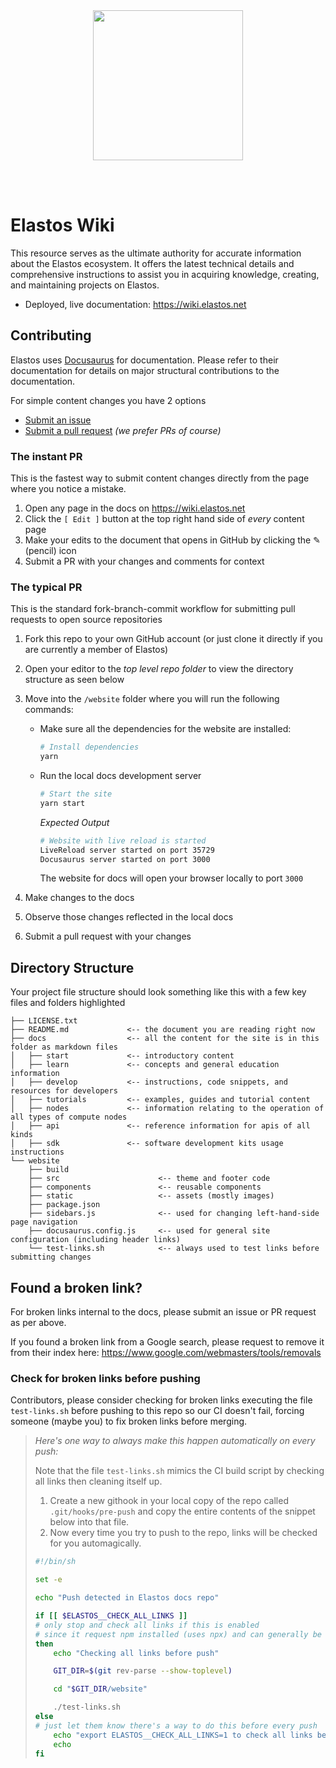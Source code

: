 <br />
<br />

<p align="center">
<img src="website/static/img/elastos_logo_white_on_black.svg" width="240">
</p>

<br />
<br />

# Elastos Wiki

This resource serves as the ultimate authority for accurate information about the Elastos ecosystem. It offers the latest technical details and comprehensive instructions to assist you in acquiring knowledge, creating, and maintaining projects on Elastos.

- Deployed, live documentation: https://wiki.elastos.net

## Contributing

Elastos uses [Docusaurus](https://docusaurus.io) for documentation. Please refer to their documentation for details on major structural contributions to the documentation.

For simple content changes you have 2 options

- [Submit an issue](https://github.com/elastos/Elastos.Wiki/issues)
- [Submit a pull request](https://github.com/elastos/Elastos.Wiki/pulls) _(we prefer PRs of course)_

### The instant PR

This is the fastest way to submit content changes directly from the page where you notice a mistake.

1. Open any page in the docs on https://wiki.elastos.net
2. Click the `[ Edit ]` button at the top right hand side of _every_ content page
3. Make your edits to the document that opens in GitHub by clicking the ✎ (pencil) icon
4. Submit a PR with your changes and comments for context

### The typical PR

This is the standard fork-branch-commit workflow for submitting pull requests to open source repositories

1. Fork this repo to your own GitHub account (or just clone it directly if you are currently a member of Elastos)

2. Open your editor to the _top level repo folder_ to view the directory structure as seen below

3. Move into the `/website` folder where you will run the following commands:

   - Make sure all the dependencies for the website are installed:

     ```sh
     # Install dependencies
     yarn
     ```

   - Run the local docs development server

     ```sh
     # Start the site
     yarn start
     ```

     _Expected Output_

     ```sh
     # Website with live reload is started
     LiveReload server started on port 35729
     Docusaurus server started on port 3000
     ```

     The website for docs will open your browser locally to port `3000`

4. Make changes to the docs

5. Observe those changes reflected in the local docs

6. Submit a pull request with your changes

## Directory Structure

Your project file structure should look something like this with a few key files and folders highlighted

```
├── LICENSE.txt
├── README.md             <-- the document you are reading right now
├── docs                  <-- all the content for the site is in this folder as markdown files
│   ├── start             <-- introductory content
│   ├── learn             <-- concepts and general education information
│   ├── develop           <-- instructions, code snippets, and resources for developers
│   ├── tutorials         <-- examples, guides and tutorial content
│   ├── nodes             <-- information relating to the operation of all types of compute nodes
│   ├── api               <-- reference information for apis of all kinds
│   ├── sdk               <-- software development kits usage instructions
└── website
    ├── build
    ├── src                      <-- theme and footer code
    ├── components               <-- reusable components
    ├── static                   <-- assets (mostly images)
    ├── package.json
    ├── sidebars.js              <-- used for changing left-hand-side page navigation
    ├── docusaurus.config.js     <-- used for general site configuration (including header links)
    └── test-links.sh            <-- always used to test links before submitting changes
```

## Found a broken link?

For broken links internal to the docs, please submit an issue or PR request as per above.

If you found a broken link from a Google search, please request to remove it from their index here: https://www.google.com/webmasters/tools/removals

### Check for broken links before pushing

Contributors, please consider checking for broken links executing the file `test-links.sh` before pushing to this repo so our CI doesn't fail, forcing someone (maybe you) to fix broken links before merging.

> _Here's one way to always make this happen automatically on every push:_
>
> Note that the file `test-links.sh` mimics the CI build script by checking all links then cleaning itself up.
>
> 1. Create a new githook in your local copy of the repo called `.git/hooks/pre-push` and copy the entire contents of the snippet below into that file.
> 2. Now every time you try to push to the repo, links will be checked for you automagically.
>
> ```bash
> #!/bin/sh
>
> set -e
>
> echo "Push detected in Elastos docs repo"
>
> if [[ $ELASTOS__CHECK_ALL_LINKS ]]
> # only stop and check all links if this is enabled
> # since it request npm installed (uses npx) and can generally be surprising to new contributors
> then
>     echo "Checking all links before push"
>
>     GIT_DIR=$(git rev-parse --show-toplevel)
>
>     cd "$GIT_DIR/website"
>
>     ./test-links.sh
> else
> # just let them know there's a way to do this before every push
>     echo "export ELASTOS__CHECK_ALL_LINKS=1 to check all links before pushing"
>     echo
> fi
> ```
